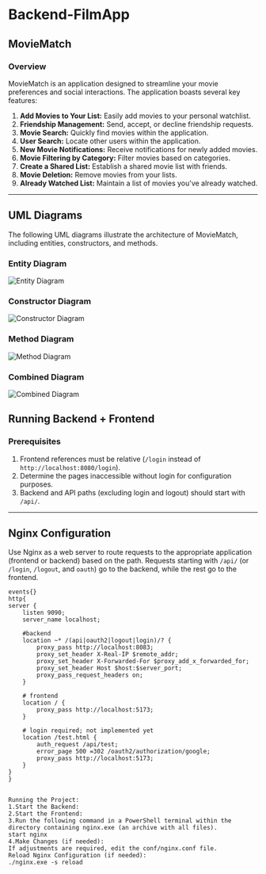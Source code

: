 # Backend-FilmApp

## MovieMatch

### Overview

MovieMatch is an application designed to streamline your movie preferences and social interactions. The application boasts several key features:

1. **Add Movies to Your List:** Easily add movies to your personal watchlist.
2. **Friendship Management:** Send, accept, or decline friendship requests.
3. **Movie Search:** Quickly find movies within the application.
4. **User Search:** Locate other users within the application.
5. **New Movie Notifications:** Receive notifications for newly added movies.
6. **Movie Filtering by Category:** Filter movies based on categories.
7. **Create a Shared List:** Establish a shared movie list with friends.
8. **Movie Deletion:** Remove movies from your lists.
9. **Already Watched List:** Maintain a list of movies you've already watched.
---

## UML Diagrams

The following UML diagrams illustrate the architecture of MovieMatch, including entities, constructors, and methods.

### Entity Diagram

![Entity Diagram]((https://github.com/DaniKDS/MovieMatch-Backend/assets/91533585/4c53934e-8fb0-421a-8c0c-f3574580f632))

### Constructor Diagram

![Constructor Diagram](images/constructor_diagram.png)

### Method Diagram

![Method Diagram](images/method_diagram.png)

### Combined Diagram

![Combined Diagram](images/combined_diagram.png)

## Running Backend + Frontend

### Prerequisites

1. Frontend references must be relative (`/login` instead of `http://localhost:8080/login`).
2. Determine the pages inaccessible without login for configuration purposes.
3. Backend and API paths (excluding login and logout) should start with `/api/`.
--- 

## Nginx Configuration

Use Nginx as a web server to route requests to the appropriate application (frontend or backend) based on the path. Requests starting with `/api/` (or `/login`, `/logout`, and `oauth`) go to the backend, while the rest go to the frontend.

```nginx
events{}
http{
server {
    listen 9090;
    server_name localhost;
    
    #backend
    location ~* /(api|oauth2|logout|login)/? {
        proxy_pass http://localhost:8083;
        proxy_set_header X-Real-IP $remote_addr;
        proxy_set_header X-Forwarded-For $proxy_add_x_forwarded_for;
        proxy_set_header Host $host:$server_port;
        proxy_pass_request_headers on;
    }
    
    # frontend
    location / {
        proxy_pass http://localhost:5173;
    }
    
    # login required; not implemented yet
    location /test.html {
        auth_request /api/test;
        error_page 500 =302 /oauth2/authorization/google; 
        proxy_pass http://localhost:5173;
    }
}
}


Running the Project:
1.Start the Backend:
2.Start the Frontend:
3.Run the following command in a PowerShell terminal within the directory containing nginx.exe (an archive with all files).
start nginx
4.Make Changes (if needed):
If adjustments are required, edit the conf/nginx.conf file.
Reload Nginx Configuration (if needed):
./nginx.exe -s reload
